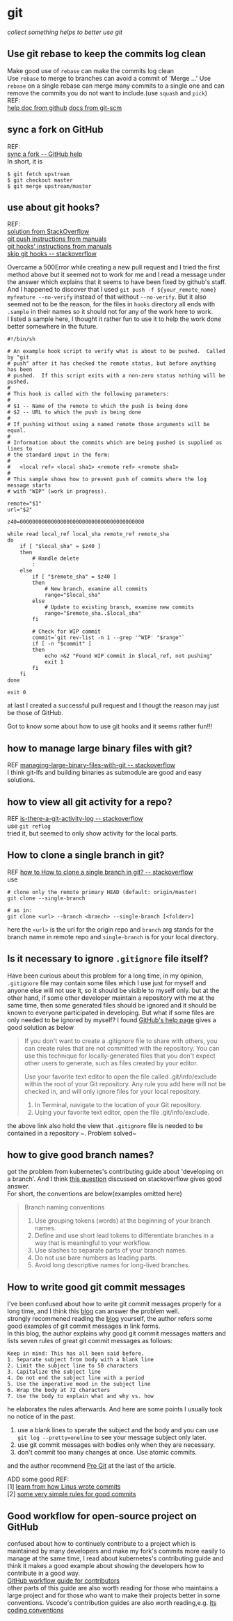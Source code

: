 # git

_collect something helps to better use git_

## Use git rebase to keep the commits log clean
Make good use of `rebase` can make the commits log clean  
Use `rebase` to merge to branches can avoid a commit of 'Merge ...' 
Use `rebase` on a single rebase can merge many commits to a single one and can remove the commits you do not want to include.(use `squash` and `pick`)  
REF:  
[help doc from github](https://help.github.com/articles/about-git-rebase/)
[docs from git-scm](https://git-scm.com/book/en/v2/Git-Branching-Rebasing)


## sync a fork on GitHub
REF:  
[sync a fork -- GitHub help](https://help.github.com/articles/syncing-a-fork/)  
In short, it is  
```shell
$ git fetch upstream
$ git checkout master
$ git merge upstream/master

```

## use about git hooks?
REF:  
[solution from StackOverflow](https://stackoverflow.com/questions/13076584/500-error-while-creating-a-pull-request)  
[git push instructions from manuals](https://git-scm.com/docs/git-push)  
[git hooks' instructions from manuals](https://git-scm.com/docs/githooks)  
[skip git hooks -- stackoverflow](https://stackoverflow.com/questions/7230820/skip-git-commit-hooks)  

Overcame a 500Error while creating a new pull request and I tried the first method above but it seemed not to work for me and I read a message under the answer which explains that it seems to have been fixed by github's staff.   
And I happened to discover that I used ```git push -f ${your_remote_name} myfeature --no-verify``` instead of that without ```--no-verify```. But it also seemed not to be the reason, for the files in ```hooks``` directory all ends with ```.sample``` in their names so it should not for any of the work here to work.   
I listed a sample here, I thought it rather fun to use it to help the work done better somewhere in the future.

```shell
#!/bin/sh

# An example hook script to verify what is about to be pushed.  Called by "git
# push" after it has checked the remote status, but before anything has been
# pushed.  If this script exits with a non-zero status nothing will be pushed.
#
# This hook is called with the following parameters:
#
# $1 -- Name of the remote to which the push is being done
# $2 -- URL to which the push is being done
#
# If pushing without using a named remote those arguments will be equal.
#
# Information about the commits which are being pushed is supplied as lines to
# the standard input in the form:
#
#   <local ref> <local sha1> <remote ref> <remote sha1>
#
# This sample shows how to prevent push of commits where the log message starts
# with "WIP" (work in progress).

remote="$1"
url="$2"

z40=0000000000000000000000000000000000000000

while read local_ref local_sha remote_ref remote_sha
do
	if [ "$local_sha" = $z40 ]
	then
		# Handle delete
		:
	else
		if [ "$remote_sha" = $z40 ]
		then
			# New branch, examine all commits
			range="$local_sha"
		else
			# Update to existing branch, examine new commits
			range="$remote_sha..$local_sha"
		fi

		# Check for WIP commit
		commit=`git rev-list -n 1 --grep '^WIP' "$range"`
		if [ -n "$commit" ]
		then
			echo >&2 "Found WIP commit in $local_ref, not pushing"
			exit 1
		fi
	fi
done

exit 0

```

at last I created a successful pull request and I thougt the reason may just be those of GitHub.

Got to know some about how to use git hooks and it seems rather fun!!! 


## how to manage large binary files with git?
REF [managing-large-binary-files-with-git -- stackoverflow](https://stackoverflow.com/questions/540535/managing-large-binary-files-with-git)  
I think git-lfs and building binaries as submodule are good and easy solutions.


## how to view all git activity for a repo?  
REF [is-there-a-git-activity-log -- stackoverflow](https://stackoverflow.com/questions/12820167/is-there-a-git-activity-log)  
use ```git reflog```  
tried it, but seemed to only show activity for the local parts.

## How to clone a single branch in git?
REF [how to How to clone a single branch in git? -- stackoverflow](https://stackoverflow.com/questions/1778088/how-to-clone-a-single-branch-in-git)  
use  
```
# clone only the remote primary HEAD (default: origin/master)
git clone --single-branch

# as in:
git clone <url> --branch <branch> --single-branch [<folder>]
```  
here the ```<url>``` is the url for the origin repo and ```branch``` arg stands for the branch name in remote repo and ```single-branch``` is for your local directory.

## Is it necessary to ignore ```.gitignore``` file itself?
Have been curious about this problem for a long time, in my opinion, ```.gitignore``` file may contain some files which I use just for myself and anyone else will not use it, so it should be visible to myself only.
but at the other hand, if some other developer maintain a repository with me at the same time, then some generated files should be ignored and it should be known to everyone participated in developing. But what if some files are only needed to be ignored by myself? I found [GitHub's help page](https://help.github.com/articles/ignoring-files/#explicit-repository-excludes) gives a good solution as below

> If you don't want to create a .gitignore file to share with others, you can create rules that are not committed with the  repository. You can use this technique for locally-generated files that you don't expect other users to generate, such as 
> files created by your editor.
> 
> Use your favorite text editor to open the file called .git/info/exclude within the root of your Git repository. Any rule you add here will not be checked in, and will only ignore files for your local repository.
> 
> 1. In Terminal, navigate to the location of your Git repository.
> 2. Using your favorite text editor, open the file .git/info/exclude.

the above link also hold the view that ```.gitignore``` file is needed to be contained in a repository ~. Problem solved~



## how to give good branch names?
got the problem from kubernetes's contributing guide about 'developing on a branch'. And I think [this question](https://stackoverflow.com/questions/273695/git-branch-naming-best-practices) discussed on stackoverflow gives good answer.  
For short, the conventions are below(examples omitted here)

> Branch naming conventions
> 1. Use grouping tokens (words) at the beginning of your branch names.
> 2. Define and use short lead tokens to differentiate branches in a way that is meaningful to your workflow.
> 3. Use slashes to separate parts of your branch names.
> 4. Do not use bare numbers as leading parts.
> 5. Avoid long descriptive names for long-lived branches.


## How to write good git commit messages
I've been confused about how to write git commit messages properly for a long time, and I think this [blog](https://chris.beams.io/posts/git-commit/) can answer the problem well.  
strongly recommened reading the [blog](https://chris.beams.io/posts/git-commit/) yourself, the author refers some good examples of git commit messages in link forms.  
In this blog, the author explains why good git commit messages matters and lists seven rules of great git commit messages as follows:  
```
Keep in mind: This has all been said before.
1. Separate subject from body with a blank line
2. Limit the subject line to 50 characters
3. Capitalize the subject line
4. Do not end the subject line with a period
5. Use the imperative mood in the subject line
6. Wrap the body at 72 characters
7. Use the body to explain what and why vs. how
```
he elaborates the rules afterwards. And here are some points I usually took no notice of in the past.  
1. use a blank lines to sperate the subject and the body and you can use ```git log --pretty=oneline``` to see your message subject only later.
2. use git commit messages with bodies only when they are necessary.  
3. don't commit too many changes at once. Use atomic commits.

and the author recommend [Pro Git](https://git-scm.com/book/en/v2) at the last of the article.

ADD some good REF:  
[1] [learn from how Linus wrote commits](https://github.com/torvalds/linux/commits/master)  
[2] [some very simple rules for good commits](https://github.com/thoughtbot/dotfiles/blob/master/gitmessage)


## Good workflow for open-source project on GitHub
confused about how to continuely contribute to a project which is maintained by many developers and make my fork's commits more easily to manage at the same time, I read about kubernetes's contributing guide and think it makes a good example about showing the developers how to contribute in a good way.  
[GitHub workflow guide for contributors](https://github.com/kubernetes/community/blob/master/contributors/guide/github-workflow.md)  
other parts of this guide are also worth reading for those who maintains a large project and for those who want to make their projects better in some conventions. Vscode's contribution guides are also worth reading,e.g. [its coding conventions](https://github.com/Microsoft/vscode/wiki/Coding-Guidelines)



